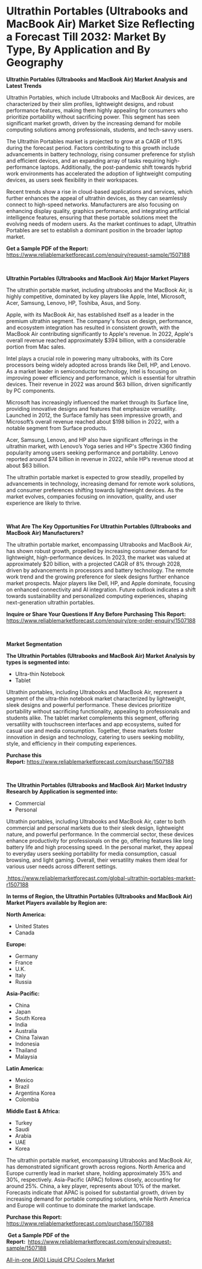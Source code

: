 <p><h1>Ultrathin Portables (Ultrabooks and MacBook Air) Market Size Reflecting a Forecast Till 2032: Market By Type, By Application and By Geography</h1></p><p><strong>Ultrathin Portables (Ultrabooks and MacBook Air) Market Analysis and Latest Trends</strong></p>
<p><p>Ultrathin Portables, which include Ultrabooks and MacBook Air devices, are characterized by their slim profiles, lightweight designs, and robust performance features, making them highly appealing for consumers who prioritize portability without sacrificing power. This segment has seen significant market growth, driven by the increasing demand for mobile computing solutions among professionals, students, and tech-savvy users.</p><p>The Ultrathin Portables market is projected to grow at a CAGR of 11.9% during the forecast period. Factors contributing to this growth include advancements in battery technology, rising consumer preference for stylish and efficient devices, and an expanding array of tasks requiring high-performance laptops. Additionally, the post-pandemic shift towards hybrid work environments has accelerated the adoption of lightweight computing devices, as users seek flexibility in their workspaces.</p><p>Recent trends show a rise in cloud-based applications and services, which further enhances the appeal of ultrathin devices, as they can seamlessly connect to high-speed networks. Manufacturers are also focusing on enhancing display quality, graphics performance, and integrating artificial intelligence features, ensuring that these portable solutions meet the evolving needs of modern users. As the market continues to adapt, Ultrathin Portables are set to establish a dominant position in the broader laptop market.</p></p>
<p><strong>Get a Sample PDF of the Report:&nbsp;</strong> <a href="https://www.reliablemarketforecast.com/enquiry/request-sample/1507188?utm_campaign=1140&utm_medium=2&utm_source=Github&utm_content=ia&utm_term=09022025&utm_id=ultrathin-portables-ultrabooks-and-macbook-air">https://www.reliablemarketforecast.com/enquiry/request-sample/1507188</a></p>
<p>&nbsp;</p>
<p><strong>Ultrathin Portables (Ultrabooks and MacBook Air) Major Market Players</strong></p>
<p><p>The ultrathin portable market, including ultrabooks and the MacBook Air, is highly competitive, dominated by key players like Apple, Intel, Microsoft, Acer, Samsung, Lenovo, HP, Toshiba, Asus, and Sony. </p><p>Apple, with its MacBook Air, has established itself as a leader in the premium ultrathin segment. The company's focus on design, performance, and ecosystem integration has resulted in consistent growth, with the MacBook Air contributing significantly to Apple's revenue. In 2022, Apple's overall revenue reached approximately $394 billion, with a considerable portion from Mac sales.</p><p>Intel plays a crucial role in powering many ultrabooks, with its Core processors being widely adopted across brands like Dell, HP, and Lenovo. As a market leader in semiconductor technology, Intel is focusing on improving power efficiency and performance, which is essential for ultrathin devices. Their revenue in 2022 was around $63 billion, driven significantly by PC components.</p><p>Microsoft has increasingly influenced the market through its Surface line, providing innovative designs and features that emphasize versatility. Launched in 2012, the Surface family has seen impressive growth, and Microsoft’s overall revenue reached about $198 billion in 2022, with a notable segment from Surface products.</p><p>Acer, Samsung, Lenovo, and HP also have significant offerings in the ultrathin market, with Lenovo’s Yoga series and HP's Spectre X360 finding popularity among users seeking performance and portability. Lenovo reported around $74 billion in revenue in 2022, while HP’s revenue stood at about $63 billion.</p><p>The ultrathin portable market is expected to grow steadily, propelled by advancements in technology, increasing demand for remote work solutions, and consumer preferences shifting towards lightweight devices. As the market evolves, companies focusing on innovation, quality, and user experience are likely to thrive.</p></p>
<p>&nbsp;</p>
<p><strong>What Are The Key Opportunities For Ultrathin Portables (Ultrabooks and MacBook Air) Manufacturers?</strong></p>
<p><p>The ultrathin portable market, encompassing Ultrabooks and MacBook Air, has shown robust growth, propelled by increasing consumer demand for lightweight, high-performance devices. In 2023, the market was valued at approximately $20 billion, with a projected CAGR of 8% through 2028, driven by advancements in processors and battery technology. The remote work trend and the growing preference for sleek designs further enhance market prospects. Major players like Dell, HP, and Apple dominate, focusing on enhanced connectivity and AI integration. Future outlook indicates a shift towards sustainability and personalized computing experiences, shaping next-generation ultrathin portables.</p></p>
<p><strong>Inquire or Share Your Questions If Any Before Purchasing This Report:</strong> <a href="https://www.reliablemarketforecast.com/enquiry/pre-order-enquiry/1507188?utm_campaign=1140&utm_medium=2&utm_source=Github&utm_content=ia&utm_term=09022025&utm_id=ultrathin-portables-ultrabooks-and-macbook-air">https://www.reliablemarketforecast.com/enquiry/pre-order-enquiry/1507188</a></p>
<p>&nbsp;</p>
<p><strong>Market Segmentation</strong></p>
<p><strong>The Ultrathin Portables (Ultrabooks and MacBook Air) Market Analysis by types is segmented into:</strong></p>
<p><ul><li>Ultra-thin Notebook</li><li>Tablet</li></ul></p>
<p><p>Ultrathin portables, including Ultrabooks and MacBook Air, represent a segment of the ultra-thin notebook market characterized by lightweight, sleek designs and powerful performance. These devices prioritize portability without sacrificing functionality, appealing to professionals and students alike. The tablet market complements this segment, offering versatility with touchscreen interfaces and app ecosystems, suited for casual use and media consumption. Together, these markets foster innovation in design and technology, catering to users seeking mobility, style, and efficiency in their computing experiences.</p></p>
<p><strong>Purchase this Report:&nbsp;</strong><a href="https://www.reliablemarketforecast.com/purchase/1507188?utm_campaign=1140&utm_medium=2&utm_source=Github&utm_content=ia&utm_term=09022025&utm_id=ultrathin-portables-ultrabooks-and-macbook-air">https://www.reliablemarketforecast.com/purchase/1507188</a></p>
<p>&nbsp;</p>
<p><strong>The Ultrathin Portables (Ultrabooks and MacBook Air) Market Industry Research by Application is segmented into:</strong></p>
<p><ul><li>Commercial</li><li>Personal</li></ul></p>
<p><p>Ultrathin portables, including Ultrabooks and MacBook Air, cater to both commercial and personal markets due to their sleek design, lightweight nature, and powerful performance. In the commercial sector, these devices enhance productivity for professionals on the go, offering features like long battery life and high processing speed. In the personal market, they appeal to everyday users seeking portability for media consumption, casual browsing, and light gaming. Overall, their versatility makes them ideal for various user needs across different settings.</p></p>
<p><a href="https://www.reliablemarketforecast.com/global-ultrathin-portables-market-r1507188?utm_campaign=1140&utm_medium=2&utm_source=Github&utm_content=ia&utm_term=09022025&utm_id=ultrathin-portables-ultrabooks-and-macbook-air">&nbsp;https://www.reliablemarketforecast.com/global-ultrathin-portables-market-r1507188</a></p>
<p><strong>In terms of Region, the Ultrathin Portables (Ultrabooks and MacBook Air) Market Players available by Region are:</strong></p>
<p>
    <p> <strong> North America: </strong>
        <ul>
            <li>United States</li>
            <li>Canada</li>
        </ul>
        </p> 
    <p> <strong> Europe: </strong>
        <ul>
            <li>Germany</li>
            <li>France</li>
            <li>U.K.</li>
            <li>Italy</li>
            <li>Russia</li>
        </ul>
        </p> 
    <p> <strong> Asia-Pacific: </strong>
        <ul>
            <li>China</li>
            <li>Japan</li>
            <li>South Korea</li>
            <li>India</li>
            <li>Australia</li>
            <li>China Taiwan</li>
            <li>Indonesia</li>
            <li>Thailand</li>
            <li>Malaysia</li>
        </ul>
        </p> 
    <p> <strong> Latin America: </strong>
        <ul>
            <li>Mexico</li>
            <li>Brazil</li>
            <li>Argentina Korea</li>
            <li>Colombia</li>
        </ul>
        </p> 
    <p> <strong> Middle East & Africa: </strong>
        <ul>
            <li>Turkey</li>
            <li>Saudi</li>
            <li>Arabia</li>
            <li>UAE</li>
            <li>Korea</li>
        </ul>
    </p>
    </p>
<p><p>The ultrathin portable market, encompassing Ultrabooks and MacBook Air, has demonstrated significant growth across regions. North America and Europe currently lead in market share, holding approximately 35% and 30%, respectively. Asia-Pacific (APAC) follows closely, accounting for around 25%. China, a key player, represents about 10% of the market. Forecasts indicate that APAC is poised for substantial growth, driven by increasing demand for portable computing solutions, while North America and Europe will continue to dominate the market landscape.</p></p>
<p><strong>Purchase this Report: </strong><a href="https://www.reliablemarketforecast.com/purchase/1507188?utm_campaign=1140&utm_medium=2&utm_source=Github&utm_content=ia&utm_term=09022025&utm_id=ultrathin-portables-ultrabooks-and-macbook-air">https://www.reliablemarketforecast.com/purchase/1507188</a></p>
<p>&nbsp;<strong>Get a Sample PDF of the Report:&nbsp;&nbsp;</strong><a href="https://www.reliablemarketforecast.com/enquiry/request-sample/1507188?utm_campaign=1140&utm_medium=2&utm_source=Github&utm_content=ia&utm_term=09022025&utm_id=ultrathin-portables-ultrabooks-and-macbook-air">https://www.reliablemarketforecast.com/enquiry/request-sample/1507188</a></p>
<p><strong></strong></p>
<p><p><a href="https://github.com/AKSHATREPORTPRIME/Market-Research-Report-List-7/blob/main/all-in-one-aio-liquid-cpu-coolers-market.md?utm_campaign=1140&utm_medium=2&utm_source=Github&utm_content=ia&utm_term=09022025&utm_id=ultrathin-portables-ultrabooks-and-macbook-air">All-in-one (AIO) Liquid CPU Coolers Market</a></p></p>